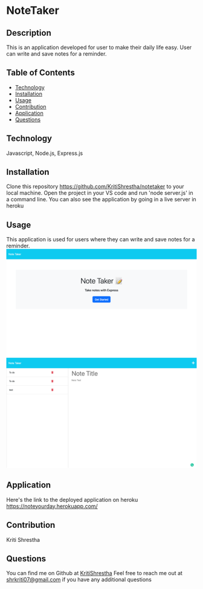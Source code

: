 # NoteTaker
## Description
This is an application developed for user to make their daily life easy. User can write and save  notes for a reminder.

## Table of Contents
- [Technology](#technology)
- [Installation](#installation)
- [Usage](#usage)
- [Contribution](#contribution)
- [Application](#application)
- [Questions](#questions)

## Technology
Javascript, Node.js, Express.js

## Installation
Clone this repository https://github.com/KritiShrestha/notetaker to your local machine. Open the project in your VS code and run 'node server.js' in a command line. You can also see the application by going in a live server in heroku

## Usage
This application is used for users where they can write and save  notes for a reminder.
![Image is the screenshot of homepage of Notetaker](./public/assets/images/home-page.png)
![Image is the screenshot of Notetaker](./public/assets/images/note-page.png)

## Application
Here's the link to the deployed application on heroku https://noteyourday.herokuapp.com/

## Contribution
Kriti Shrestha

## Questions
You can find me on Github at [KritiShrestha](https://github.com/KritiShrestha)
Feel free to reach me out at shrkriti07@gmail.com if you have any additional questions



